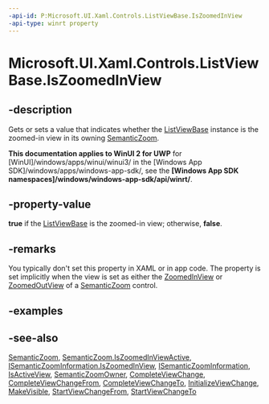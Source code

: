 ```yaml
---
-api-id: P:Microsoft.UI.Xaml.Controls.ListViewBase.IsZoomedInView
-api-type: winrt property
---
```


<!-- Property syntax
public bool IsZoomedInView { get;  set; }
-->

# Microsoft.UI.Xaml.Controls.ListViewBase.IsZoomedInView

## -description
Gets or sets a value that indicates whether the [ListViewBase](listviewbase.md) instance is the zoomed-in view in its owning [SemanticZoom](semanticzoom.md).

**This documentation applies to WinUI 2 for UWP** for [WinUI]/windows/apps/winui/winui3/ in the [Windows App SDK]/windows/apps/windows-app-sdk/, see the **[Windows App SDK namespaces]/windows/windows-app-sdk/api/winrt/**.

## -property-value
**true** if the [ListViewBase](listviewbase.md) is the zoomed-in view; otherwise, **false**.

## -remarks
You typically don't set this property in XAML or in app code. The property is set implicitly when the view is set as either the [ZoomedInView](semanticzoom_zoomedinview.md) or [ZoomedOutView](semanticzoom_zoomedoutview.md) of a [SemanticZoom](semanticzoom.md) control.

## -examples

## -see-also
[SemanticZoom](semanticzoom.md), [SemanticZoom.IsZoomedInViewActive](semanticzoom_iszoomedinviewactive.md), [ISemanticZoomInformation.IsZoomedInView](isemanticzoominformation_iszoomedinview.md), [ISemanticZoomInformation](isemanticzoominformation.md), [IsActiveView](listviewbase_isactiveview.md), [SemanticZoomOwner](listviewbase_semanticzoomowner.md), [CompleteViewChange](listviewbase_completeviewchange_1917507883.md), [CompleteViewChangeFrom](listviewbase_completeviewchangefrom_996733196.md), [CompleteViewChangeTo](listviewbase_completeviewchangeto_400609881.md), [InitializeViewChange](listviewbase_initializeviewchange_1165335344.md), [MakeVisible](listviewbase_makevisible_497090924.md), [StartViewChangeFrom](listviewbase_startviewchangefrom_1194830824.md), [StartViewChangeTo](listviewbase_startviewchangeto_1278247285.md)
